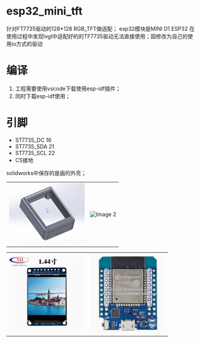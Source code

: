 # esp32_mini_tft
针对FT7735驱动的128*128 RGB_TFT做适配；
esp32模块是MINI D1 ESP32
在使用过程中发现lvgl中适配好的的TF7735驱动无法直接使用；固修改为自己的使用io方式的驱动

# 编译 
1. 工程需要使用vscode下载使用esp-idf插件；
2. 同时下载esp-idf使用；

# 引脚
- ST7735_DC   16
- ST7735_SDA  21
- ST7735_SCL  22
- CS接地

solidworks中保存的是画的外壳；

<table>
  <tr>
    <td><img src="images/shell.png" alt="Image 1" width="200"/></td>
    <td><img src="images/esp32_mini.jpg" alt="Image 2" width="200"/></td>
  </tr>
</table>

<table>
  <tr>
    <td><img src="images/taobao1.png" alt="Image 1" width="200"/></td>
    <td><img src="images/taobao2.png" alt="Image 2" width="200"/></td>
  </tr>
</table>